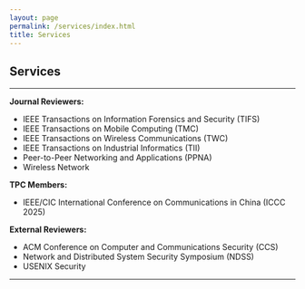 ```yaml
---
layout: page
permalink: /services/index.html
title: Services
---
```


## Services

---

**Journal Reviewers:**
- IEEE Transactions on Information Forensics and Security (TIFS)
- IEEE Transactions on Mobile Computing (TMC)
- IEEE Transactions on Wireless Communications (TWC)
- IEEE Transactions on Industrial Informatics (TII)
- Peer-to-Peer Networking and Applications (PPNA)
- Wireless Network

**TPC Members:**
- IEEE/CIC International Conference on Communications in China (ICCC 2025) 

**External Reviewers:**
- ACM Conference on Computer and Communications Security (CCS)
- Network and Distributed System Security Symposium (NDSS)
- USENIX Security

---

<br>
